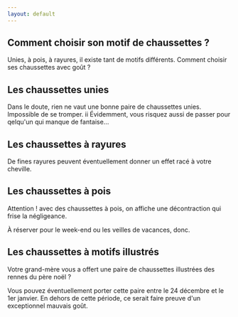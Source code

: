 ```yaml
---
layout: default
---
```


## Comment choisir son motif de chaussettes ?

Unies, à pois, à rayures, il existe tant de motifs différents. Comment choisir ses chaussettes avec goût ?

## Les chaussettes unies

Dans le doute, rien ne vaut une bonne paire de chaussettes unies. Impossible de se tromper.
ii
Évidemment, vous risquez aussi de passer pour qelqu'un qui manque de fantaise…

## Les chaussettes à rayures

De fines rayures peuvent éventuellement donner un effet racé à votre cheville.

## Les chaussettes à pois

Attention ! avec des chaussettes à pois, on affiche une décontraction qui frise la négligeance.

À réserver pour le week-end ou les veilles de vacances, donc.

## Les chaussettes à motifs illustrés

Votre grand-mère vous a offert une paire de chaussettes illustrées des rennes du père noël ?

Vous pouvez éventuellement porter cette paire entre le 24 décembre et le 1er janvier. En dehors de cette période, ce serait faire preuve d'un exceptionnel mauvais goût.
